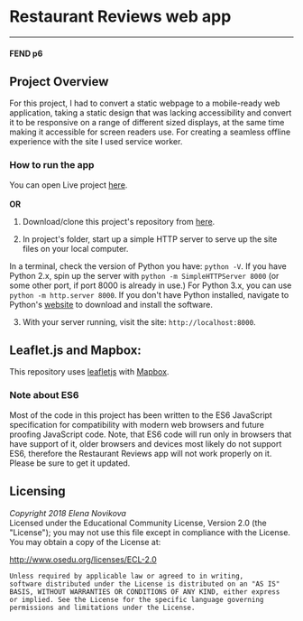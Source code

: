 # Restaurant Reviews web app
---
#### FEND p6

## Project Overview

For this project, I had to convert a static webpage to a mobile-ready web application, taking a static design that was lacking accessibility and convert it to be responsive on a range of different sized displays, at the same time making it accessible for screen readers use. For creating a seamless offline experience with the site I used service worker.

### How to run the app

You can open Live project [here](https://elenanovikova.github.io/Restaurant-Reviews/). <br>
<br> **OR** <br>
1. Download/clone this project's repository from [here](https://github.com/ElenaNovikova/Restaurant-Reviews/).

2. In project's folder, start up a simple HTTP server to serve up the site files on your local computer.

In a terminal, check the version of Python you have: `python -V`. If you have Python 2.x, spin up the server with `python -m SimpleHTTPServer 8000` (or some other port, if port 8000 is already in use.) For Python 3.x, you can use `python -m http.server 8000`. If you don't have Python installed, navigate to Python's [website](https://www.python.org/) to download and install the software.

3. With your server running, visit the site: `http://localhost:8000`.

## Leaflet.js and Mapbox:

This repository uses [leafletjs](https://leafletjs.com/) with [Mapbox](https://www.mapbox.com/).

### Note about ES6

Most of the code in this project has been written to the ES6 JavaScript specification for compatibility with modern web browsers and future proofing JavaScript code. Note, that ES6 code will run only in browsers that have support of it, older browsers and devices most likely do not support ES6, therefore the Restaurant Reviews app will not work properly on it. Please be sure to get it updated.

## Licensing
*Copyright 2018 Elena Novikova* <br>
Licensed under the Educational Community License, Version 2.0 (the "License"); you may not use this file except in compliance with the License. You may obtain a copy of the License at:

http://www.osedu.org/licenses/ECL-2.0

	Unless required by applicable law or agreed to in writing,
	software distributed under the License is distributed on an "AS IS"
	BASIS, WITHOUT WARRANTIES OR CONDITIONS OF ANY KIND, either express
	or implied. See the License for the specific language governing
	permissions and limitations under the License.

